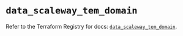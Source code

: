 # `data_scaleway_tem_domain`

Refer to the Terraform Registry for docs: [`data_scaleway_tem_domain`](https://registry.terraform.io/providers/scaleway/scaleway/2.53.0/docs/data-sources/tem_domain).

